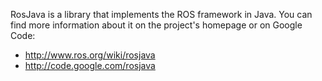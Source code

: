 RosJava is a library that implements the ROS framework in Java. You can find more information about it on the project's homepage or on Google Code:

  * http://www.ros.org/wiki/rosjava
  * http://code.google.com/rosjava